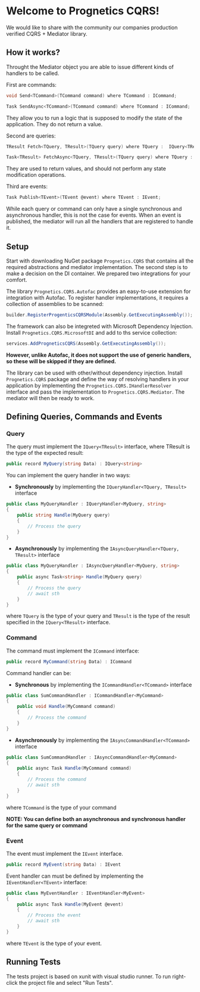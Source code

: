 
# Welcome to Prognetics CQRS!

We would like to share with the community our companies production verified CQRS + Mediator library.

## **How it works?**

Throught the Mediator object you are able to issue different kinds of handlers to be called.

First are commands:
```c#
void Send<TCommand>(TCommand command) where TCommand : ICommand;

Task SendAsync<TCommand>(TCommand command) where TCommand : ICommand;
```
They allow you to run a logic that is supposed to modify the state of the application. They do not return a value.

Second are queries:
```c#
TResult Fetch<TQuery, TResult>(TQuery query) where TQuery :  IQuery<TResult>;

Task<TResult> FetchAsync<TQuery, TResult>(TQuery query) where TQuery : IQuery<TResult>;
```
They are used to return values, and should not perform any state modification operations.


Third are events:
```c#
Task Publish<TEvent>(TEvent @event) where TEvent : IEvent;
```
While each query or command can only have a single synchronous and asynchronous handler, this is not the case for events. When an event is published, the mediator will run all the handlers that are registered to handle it.

## **Setup**
Start with downloading NuGet package `Prognetics.CQRS` that contains all the required abstractions and mediator implementation. The second step is to make a decision on the DI container. We prepared two integrations for your comfort.

The library `Prognetics.CQRS.Autofac` provides an easy-to-use extension for integration with Autofac. To register handler implementations, it requires a collection of assemblies to be scanned:

```c#
builder.RegisterProgenticsCQRSModule(Assembly.GetExecutingAssembly());
```

The framework can also be integreted with Microsoft Dependency Injection. Install `Prognetics.CQRS.MicrosoftDI` and add to ths service collection:

```c#
services.AddProgneticsCQRS(Assembly.GetExecutingAssembly());
```

**However, unlike Autofac, it does not support the use of generic handlers, so these will be skipped if they are defined.**


The library can be used with other/without dependency injection. Install `Prognetics.CQRS` package and define the way of resolving handlers in your application by implementing the `Prognetics.CQRS.IHandlerResolver` interface and pass the implementation to `Prognetics.CQRS.Mediator`. The mediator will then be ready to work.

## **Defining Queries, Commands and Events**

### **Query**
The query must implement the `IQuery<TResult>` interface, where TResult is the type of the expected result:

```c#
public record MyQuery(string Data) : IQuery<string>
```

 You can implement the query handler in two ways:

 - **Synchronously** by implementing the `IQueryHandler<TQuery, TResult>` interface

```c#
public class MyQueryHandler : IQueryHandler<MyQuery, string>
{
    public string Handle(MyQuery query)
    {
        // Process the query
    }
}
```

 - **Asynchronously** by implementing the `IAsyncQueryHandler<TQuery, TResult>` interface

```c#
public class MyQueryHandler : IAsyncQueryHandler<MyQuery, string>
{
    public async Task<string> Handle(MyQuery query)
    {
        // Process the query
        // await sth
    }
}
```

where `TQuery` is the type of your query and `TResult` is the type of the result specified in the `IQuery<TResult>` interface.


### **Command**
The command must implement the `ICommand` interface:

```c#
public record MyCommand(string Data) : ICommand
```

Command handler can be:
 - **Synchronous** by implementing the `ICommandHandler<TCommand>` interface

```c#
public class SumCommandHandler : ICommandHandler<MyCommand>
{
    public void Handle(MyCommand command)
    {
        // Process the command
    }
}
```

 - **Asynchronously** by implementing the `IAsyncCommandHandler<TCommand>` interface

```c#
public class SumCommandHandler : IAsyncCommandHandler<MyCommand>
{
    public async Task Handle(MyCommand command)
    {
        // Process the command
        // await sth
    }
}
```
where `TCommand` is the type of your command

**NOTE: You can define both an asynchronous and synchronous handler for the same query or command**

### **Event**
The event must implement the `IEvent` interface.

```c#
public record MyEvent(string Data) : IEvent
```

Event handler can must be defined by implementing the `IEventHandler<TEvent>` interface:
```c#
public class MyEventHandler : IEventHandler<MyEvent>
{
    public async Task Handle(MyEvent @event)
    {
        // Process the event
        // await sth
    }
}
```
 where `TEvent` is the type of your event.



## Running Tests

The tests project is based on xunit with visual studio runner. To run right-click the project file and select "Run Tests".


